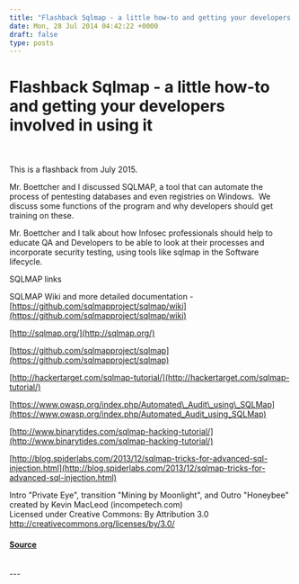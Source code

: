 ```yaml
---
title: "Flashback Sqlmap - a little how-to and getting your developers involved in using it"
date: Mon, 28 Jul 2014 04:42:22 +0000
draft: false
type: posts
---
```

# Flashback Sqlmap - a little how-to and getting your developers involved in using it

<br/>

<br/>
This is a flashback from July 2015. 

Mr. Boettcher and I discussed SQLMAP, a tool that can automate the process of pentesting databases and even registries on Windows.  We discuss some functions of the program and why developers should get training on these.

Mr. Boettcher and I talk about how Infosec professionals should help to educate QA and Developers to be able to look at their processes and incorporate security testing, using tools like sqlmap in the Software lifecycle.

SQLMAP links

SQLMAP Wiki and more detailed documentation - [https://github.com/sqlmapproject/sqlmap/wiki](https://github.com/sqlmapproject/sqlmap/wiki)

[http://sqlmap.org/](http://sqlmap.org/)

[https://github.com/sqlmapproject/sqlmap](https://github.com/sqlmapproject/sqlmap)

[http://hackertarget.com/sqlmap-tutorial/](http://hackertarget.com/sqlmap-tutorial/)

[https://www.owasp.org/index.php/Automated\_Audit\_using\_SQLMap](https://www.owasp.org/index.php/Automated_Audit_using_SQLMap)

[http://www.binarytides.com/sqlmap-hacking-tutorial/](http://www.binarytides.com/sqlmap-hacking-tutorial/)

[http://blog.spiderlabs.com/2013/12/sqlmap-tricks-for-advanced-sql-injection.html](http://blog.spiderlabs.com/2013/12/sqlmap-tricks-for-advanced-sql-injection.html)

Intro "Private Eye", transition "Mining by Moonlight", and Outro "Honeybee" created by Kevin MacLeod (incompetech.com)   
Licensed under Creative Commons: By Attribution 3.0  
http://creativecommons.org/licenses/by/3.0/

#### [Source](https://traffic.libsyn.com/secure/brakeingsecurity/sqlmap_final.mp3)

<br/>
---
